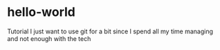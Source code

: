 # hello-world
Tutorial
I just want to use git for a bit since I spend all my time managing and not enough with the tech
